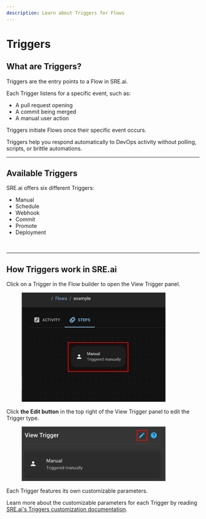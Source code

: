 ```yaml
---
description: Learn about Triggers for Flows
---
```


# Triggers

## What are Triggers?

Triggers are the entry points to a Flow in SRE.ai.&#x20;

Each Trigger listens for a specific event, such as:

* A pull request opening
* A commit being merged
* A manual user action&#x20;

Triggers initiate Flows once their specific event occurs.

Triggers help you respond automatically to DevOps activity without polling, scripts, or brittle automations.

***

## Available Triggers

SRE.ai offers six different Triggers:

* Manual&#x20;
* Schedule
* Webhook
* Commit
* Promote
* Deployment

<figure><img src="../../.gitbook/assets/Screenshot 2025-04-24 at 1.43.59 PM (1).png" alt="" width="375"><figcaption></figcaption></figure>

***

## How Triggers work in SRE.ai

Click on a Trigger in the Flow builder to open the View Trigger panel.

<figure><img src="../../.gitbook/assets/Trigger Highlight.png" alt="" width="375"><figcaption></figcaption></figure>

Click **the Edit button** in the top right of the View Trigger panel to edit the Trigger type.

<figure><img src="../../.gitbook/assets/EditTriggerHighlight.png" alt="" width="375"><figcaption></figcaption></figure>

Each Trigger features its own customizable parameters.

Learn more about the customizable parameters for each Trigger by reading [SRE.ai's Triggers customization documentation](triggers-customization.md).
